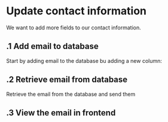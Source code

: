 # Update contact information

We want to add more fields to our contact information.

## .1 Add email to database
Start by adding email to the database bu adding a new column: 

## .2 Retrieve email from database
Retrieve the email from the database and send them 

## .3 View the email in frontend
